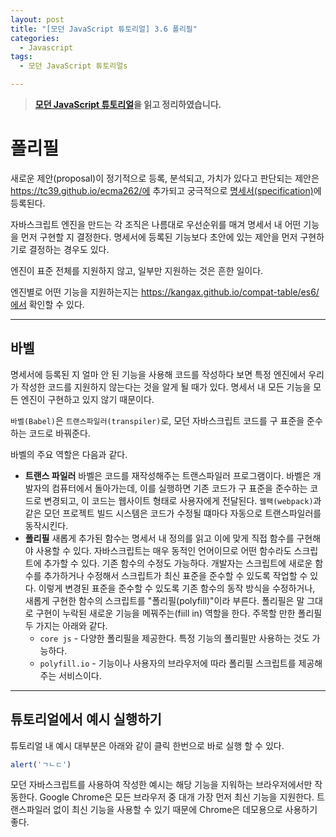 ```yaml
---
layout: post
title: "[모던 JavaScript 튜토리얼] 3.6 폴리필"
categories:
  - Javascript
tags:
  - 모던 JavaScript 튜토리얼s

---
```


> **[모던 JavaScript 튜토리얼](https://ko.javascript.info/)을 읽고 정리하였습니다.**

# 폴리필

새로운 제안(proposal)이 정기적으로 등록, 분석되고, 가치가 있다고 판단되는 제안은 https://tc39.github.io/ecma262/에 추가되고 궁극적으로 [명세서(specification)](http://www.ecma-international.org/publications/standards/Ecma-262.htm)에 등록된다.

자바스크립트 엔진을 만드는 각 조직은 나름대로 우선순위를 매겨 명세서 내 어떤 기능을 먼저 구현할 지 결정한다. 명세서에 등록된 기능보다 초안에 있는 제안을 먼저 구현하기로 결정하는 경우도 있다.

엔진이 표준 전체를 지원하지 않고, 일부만 지원하는 것은 흔한 일이다.

엔진별로 어떤 기능을 지원하는지는 https://kangax.github.io/compat-table/es6/에서 확인할 수 있다. 

___

## 바벨

명세서에 등록된 지 얼마 안 된 기능을 사용해 코드를 작성하다 보면 특정 엔진에서 우리가 작성한 코드를 지원하지 않는다는 것을 알게 될 때가 있다. 명세서 내 모든 기능을 모든 엔진이 구현하고 있지 않기 때문이다.

`바벨(Babel)`은 `트랜스파일러(transpiler)`로, 모던 자바스크립트 코드를 구 표준을 준수하는 코드로 바꿔준다.

바벨의 주요 역할은 다음과 같다.

- **트랜스 파일러**
  바벨은 코드를 재작성해주는 트랜스파일러 프로그램이다. 바벨은 개발자의 컴퓨터에서 돌아가는데, 이를 실행하면 기존 코드가 구 표준을 준수하는 코드로 변경되고, 이 코드는 웹사이트 형태로 사용자에게 전달된다. `웹팩(webpack)`과 같은 모던 프로젝트 빌드 시스템은 코드가 수정될 떄마다 자동으로 트랜스파일러를 동작시킨다.
- **폴리필**
  새롭게 추가된 함수는 명세서 내 정의를 읽고 이에 맞게 직접 함수를 구현해야 사용할 수 있다. 자바스크립트는 매우 동적인 언어이므로 어떤 함수라도 스크립트에 추가할 수 있다. 기존 함수의 수정도 가능하다. 개발자는 스크립트에 새로운 함수를 추가하거나 수정해서 스크립트가 최신 표준을 준수할 수 있도록 작업할 수 있다.
  이렇게 변경된 표준을 준수할 수 있도록 기존 함수의 동작 방식을 수정하거나, 새롭게 구현한 함수의 스크립트를 "폴리필(polyfill)"이라 부른다. 폴리필은 말 그대로 구현이 누락된 새로운 기능을 메꿔주는(fiill in) 역할을 한다.
  주목할 만한 폴리필 두 가지는 아래와 같다.
  - `core js` -  다양한 폴리필을 제공한다. 특정 기능의 폴리필만 사용하는 것도 가능하다.
  - `polyfill.io` - 기능이나 사용자의 브라우저에 따라 폴리필 스크립트를 제공해주는 서비스이다.

___

## 튜토리얼에서 예시 실행하기

튜토리얼 내 예시 대부분은 아래와 같이 클릭 한번으로 바로 실행 할 수 있다.

```javascript
alert('ㄱㄴㄷ')
```

모던 자바스크립트를 사용하여 작성한 예시는 해당 기능을 지워하는 브라우저에서만 작동한다. Google Chrome은 모든 브라우저 중 대개 가장 먼저 최신 기능을 지원한다. 트랜스파일러 없이 최신 기능을 사용할 수 있기 때문에 Chrome은 데모용으로 사용하기 좋다. 